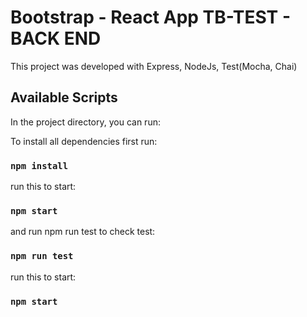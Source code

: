 # Bootstrap - React App TB-TEST - BACK END 

This project was developed with Express, NodeJs, Test(Mocha, Chai)

## Available Scripts

In the project directory, you can run:

To install all dependencies first run: 
### `npm install` 

run this to start:
### `npm start`

and run npm run test to check test:
### `npm run test`


run this to start:
### `npm start`
